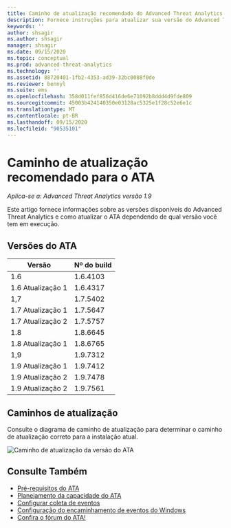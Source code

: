 ```yaml
---
title: Caminho de atualização recomendado do Advanced Threat Analytics
description: Fornece instruções para atualizar sua versão do Advanced Threat Analytics (ATA).
keywords: ''
author: shsagir
ms.author: shsagir
manager: shsagir
ms.date: 09/15/2020
ms.topic: conceptual
ms.prod: advanced-threat-analytics
ms.technology: ''
ms.assetid: 88720401-1fb2-4353-ad39-32bc0088f0de
ms.reviewer: bennyl
ms.suite: ems
ms.openlocfilehash: 358d011fef856d416de6e71092b8ddd4d9fde809
ms.sourcegitcommit: 45003b424140350e03128ac5325e1f28c52e6e1c
ms.translationtype: MT
ms.contentlocale: pt-BR
ms.lasthandoff: 09/15/2020
ms.locfileid: "90535101"
---
```

# <a name="recommended-upgrade-path-for-ata"></a>Caminho de atualização recomendado para o ATA

*Aplica-se a: Advanced Threat Analytics versão 1.9*

Este artigo fornece informações sobre as versões disponíveis do Advanced Threat Analytics e como atualizar o ATA dependendo de qual versão você tem em execução.

## <a name="ata-versions"></a>Versões do ATA

|Versão|Nº do build|
|----|----|
|1.6|1.6.4103|
|1.6 Atualização 1|1.6.4317|
|1,7|1.7.5402|
|1.7 Atualização 1|1.7.5647|
|1.7 Atualização 2|1.7.5757|
|1.8|1.8.6645|
|1.8 Atualização 1|1.8.6765|
|1,9|1.9.7312|
|1.9 Atualização 1|1.9.7412|
|1.9 Atualização 2|1.9.7478|
|1.9 Atualização 2|1.9.7561|

## <a name="upgrade-paths"></a>Caminhos de atualização

Consulte o diagrama de caminho de atualização para determinar o caminho de atualização correto para a instalação atual.

![Caminho de atualização da versão do ATA](media/upgrade-path-ata.png)

## <a name="see-also"></a>Consulte Também

- [Pré-requisitos do ATA](ata-prerequisites.md)
- [Planejamento da capacidade do ATA](ata-capacity-planning.md)
- [Configurar coleta de eventos](configure-event-collection.md)
- [Configuração do encaminhamento de eventos do Windows](configure-event-collection.md)
- [Confira o fórum do ATA!](https://social.technet.microsoft.com/Forums/security/home?forum=mata)
